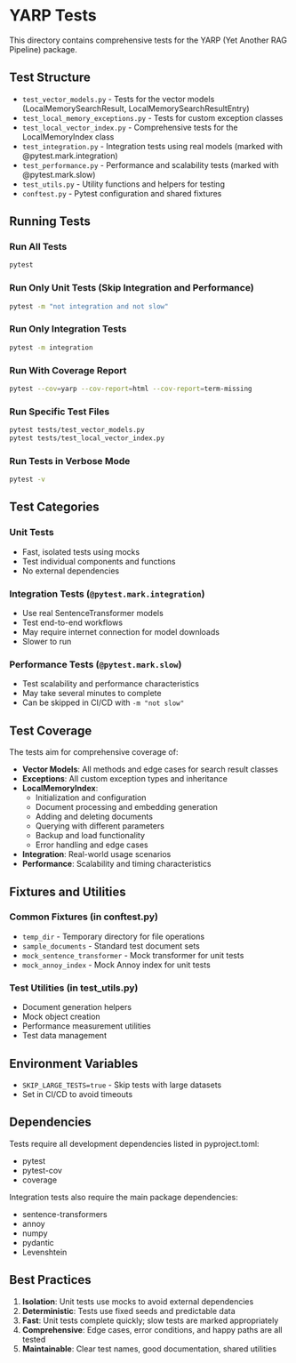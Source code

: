 # YARP Tests

This directory contains comprehensive tests for the YARP (Yet Another RAG Pipeline) package.

## Test Structure

- `test_vector_models.py` - Tests for the vector models (LocalMemorySearchResult, LocalMemorySearchResultEntry)
- `test_local_memory_exceptions.py` - Tests for custom exception classes
- `test_local_vector_index.py` - Comprehensive tests for the LocalMemoryIndex class
- `test_integration.py` - Integration tests using real models (marked with @pytest.mark.integration)
- `test_performance.py` - Performance and scalability tests (marked with @pytest.mark.slow)
- `test_utils.py` - Utility functions and helpers for testing
- `conftest.py` - Pytest configuration and shared fixtures

## Running Tests

### Run All Tests
```bash
pytest
```

### Run Only Unit Tests (Skip Integration and Performance)
```bash
pytest -m "not integration and not slow"
```

### Run Only Integration Tests
```bash
pytest -m integration
```

### Run With Coverage Report
```bash
pytest --cov=yarp --cov-report=html --cov-report=term-missing
```

### Run Specific Test Files
```bash
pytest tests/test_vector_models.py
pytest tests/test_local_vector_index.py
```

### Run Tests in Verbose Mode
```bash
pytest -v
```

## Test Categories

### Unit Tests
- Fast, isolated tests using mocks
- Test individual components and functions
- No external dependencies

### Integration Tests (`@pytest.mark.integration`)
- Use real SentenceTransformer models
- Test end-to-end workflows
- May require internet connection for model downloads
- Slower to run

### Performance Tests (`@pytest.mark.slow`)
- Test scalability and performance characteristics
- May take several minutes to complete
- Can be skipped in CI/CD with `-m "not slow"`

## Test Coverage

The tests aim for comprehensive coverage of:

- **Vector Models**: All methods and edge cases for search result classes
- **Exceptions**: All custom exception types and inheritance
- **LocalMemoryIndex**: 
  - Initialization and configuration
  - Document processing and embedding generation
  - Adding and deleting documents
  - Querying with different parameters
  - Backup and load functionality
  - Error handling and edge cases
- **Integration**: Real-world usage scenarios
- **Performance**: Scalability and timing characteristics

## Fixtures and Utilities

### Common Fixtures (in conftest.py)
- `temp_dir` - Temporary directory for file operations
- `sample_documents` - Standard test document sets
- `mock_sentence_transformer` - Mock transformer for unit tests
- `mock_annoy_index` - Mock Annoy index for unit tests

### Test Utilities (in test_utils.py)
- Document generation helpers
- Mock object creation
- Performance measurement utilities
- Test data management

## Environment Variables

- `SKIP_LARGE_TESTS=true` - Skip tests with large datasets
- Set in CI/CD to avoid timeouts

## Dependencies

Tests require all development dependencies listed in pyproject.toml:
- pytest
- pytest-cov
- coverage

Integration tests also require the main package dependencies:
- sentence-transformers
- annoy
- numpy
- pydantic
- Levenshtein

## Best Practices

1. **Isolation**: Unit tests use mocks to avoid external dependencies
2. **Deterministic**: Tests use fixed seeds and predictable data
3. **Fast**: Unit tests complete quickly; slow tests are marked appropriately
4. **Comprehensive**: Edge cases, error conditions, and happy paths are all tested
5. **Maintainable**: Clear test names, good documentation, shared utilities